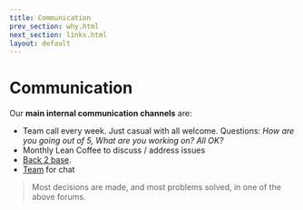 ```yaml
---
title: Communication
prev_section: why.html
next_section: links.html
layout: default
---
```


Communication
=============

Our **main internal communication channels** are:

* Team call every week.  Just casual with all welcome.  Questions: _How are you going out of 5, What are you working on?  All OK?_
* Monthly Lean Coffee to discuss / address issues
* [Back 2 base](/docs/back-2-base.html).
* [Team](https://teams.microsoft.com/l/team/19%3a657359b71bab4578a0e1aece861402c6%40thread.skype/conversations?groupId=925069ba-3641-4307-b32f-ee6ad379a00b&tenantId=6c637512-c417-4e78-9d62-b61258e4b619) for chat

> Most decisions are made, and most problems solved, in one of the above forums.
